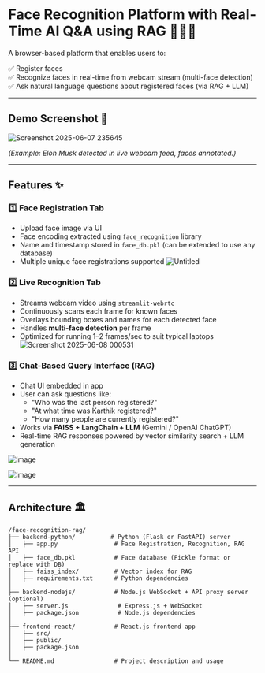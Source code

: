 # Face Recognition Platform with Real-Time AI Q&A using RAG 🎥🤖💬

A browser-based platform that enables users to:

✅ Register faces  
✅ Recognize faces in real-time from webcam stream (multi-face detection)  
✅ Ask natural language questions about registered faces (via RAG + LLM)

---

## Demo Screenshot 📸

![Screenshot 2025-06-07 235645](https://github.com/user-attachments/assets/a9b8a56d-3198-47f0-a484-13ff87b5d984)


*(Example: Elon Musk detected in live webcam feed, faces annotated.)*

---

## Features ✨

### 1️⃣ Face Registration Tab

- Upload face image via UI
- Face encoding extracted using `face_recognition` library
- Name and timestamp stored in `face_db.pkl` (can be extended to use any database)
- Multiple unique face registrations supported
![Untitled](https://github.com/user-attachments/assets/6ccb1a21-78c7-49b2-8c5c-94ffbc431e14)

### 2️⃣ Live Recognition Tab

- Streams webcam video using `streamlit-webrtc`
- Continuously scans each frame for known faces
- Overlays bounding boxes and names for each detected face
- Handles **multi-face detection** per frame
- Optimized for running 1–2 frames/sec to suit typical laptops
![Screenshot 2025-06-08 000531](https://github.com/user-attachments/assets/335ace56-2157-4b31-b8eb-e3aaafcda0b3)


### 3️⃣ Chat-Based Query Interface (RAG)

- Chat UI embedded in app
- User can ask questions like:
  - "Who was the last person registered?"
  - "At what time was Karthik registered?"
  - "How many people are currently registered?"
- Works via **FAISS + LangChain + LLM** (Gemini / OpenAI ChatGPT)
- Real-time RAG responses powered by vector similarity search + LLM generation

![image](https://github.com/user-attachments/assets/a3964596-c667-4f97-bb44-13f77ce33263)

![image](https://github.com/user-attachments/assets/02f35430-afdc-470d-a517-e807b8a06baf)


---

## Architecture 🏛️

```plaintext
/face-recognition-rag/
├── backend-python/          # Python (Flask or FastAPI) server
│   ├── app.py                # Face Registration, Recognition, RAG API
│   ├── face_db.pkl           # Face database (Pickle format or replace with DB)
│   ├── faiss_index/          # Vector index for RAG
│   ├── requirements.txt      # Python dependencies
│
├── backend-nodejs/           # Node.js WebSocket + API proxy server (optional)
│   ├── server.js              # Express.js + WebSocket
│   ├── package.json           # Node.js dependencies
│
├── frontend-react/           # React.js frontend app
│   ├── src/
│   ├── public/
│   ├── package.json
│
└── README.md                 # Project description and usage
